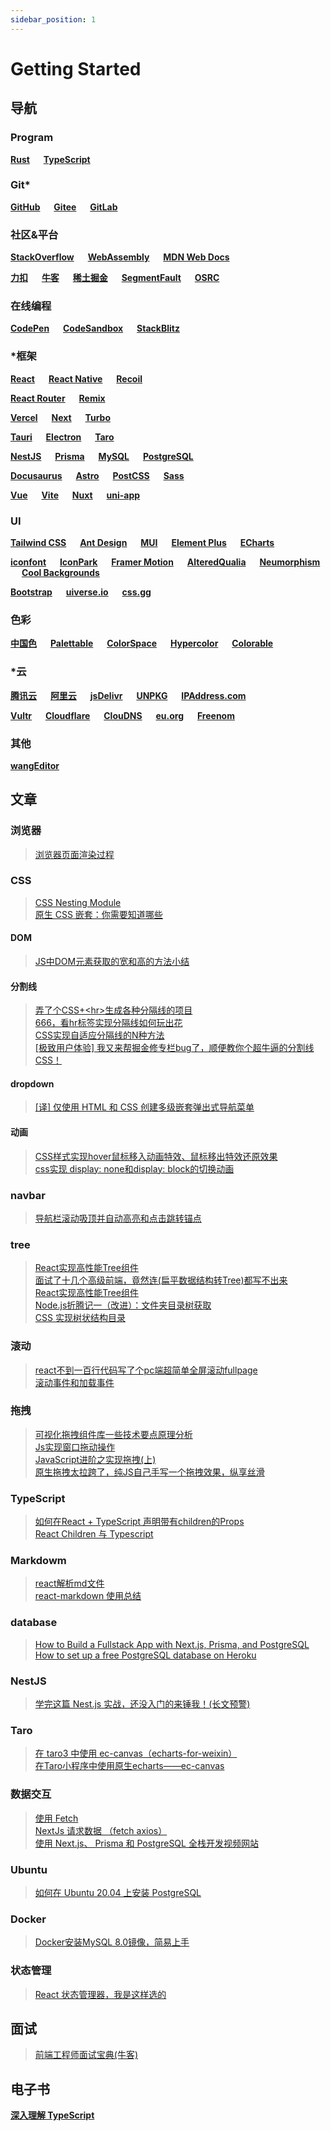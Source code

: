 ```yaml
---
sidebar_position: 1
---
```


# Getting Started

## 导航

### Program

**[Rust](https://www.rust-lang.org/zh-CN/)**
&emsp;
**[TypeScript](https://www.typescript.org/)**

### Git*

**[GitHub](https://github.com/)**
&emsp;
**[Gitee](https://gitee.com/)**
&emsp;
**[GitLab](https://about.gitlab.com/)**

### 社区&平台

**[StackOverflow](https://stackoverflow.com/)**
&emsp;
**[WebAssembly](https://webassembly.org/)**
&emsp;
**[MDN Web Docs](https://developer.mozilla.org/)**

**[力扣](https://leetcode.cn/)**
&emsp;
**[牛客](https://www.nowcoder.com/)**
&emsp;
**[稀土掘金](https://juejin.cn/)**
&emsp;
**[SegmentFault](https://segmentfault.com/)**
&emsp;
**[OSRC](https://www.osrc.com/)**

### 在线编程

**[CodePen](https://codepen.io/)**
&emsp;
**[CodeSandbox](https://codesandbox.io/)**
&emsp;
**[StackBlitz](https://stackblitz.com/)**

### *框架

**[React](https://react.docschina.org/)**
&emsp;
**[React Native](https://reactnative.dev/)**
&emsp;
**[Recoil](https://recoiljs.org/zh-hans/)**

**[React Router](https://reactrouter.com/en/main/)**
&emsp;
**[Remix](https://remix.run/)**

**[Vercel](https://vercel.com/)**
&emsp;
**[Next](https://nextjs.org/)**
&emsp;
**[Turbo](https://turbo.build/)**

**[Tauri](https://next--tauri.netlify.app/)**
&emsp;
**[Electron](https://www.electronjs.org/zh/)**
&emsp;
**[Taro](https://taro.jd.com/)**

**[NestJS](https://nestjs.com/)**
&emsp;
**[Prisma](https://www.prisma.io/)**
&emsp;
**[MySQL](https://www.mysql.com/)**
&emsp;
**[PostgreSQL](https://www.postgre.org/)**

**[Docusaurus](https://docusaurus.io/zh-CN/)**
&emsp;
**[Astro](https://astro.build/)**
&emsp;
**[PostCSS](https://postcss.org/)**
&emsp;
**[Sass](https://sass-lang.com/documentation/syntax#scss/)**

**[Vue](https://cn.vuejs.com/)**
&emsp;
**[Vite](https://cn.vitejs.dev/)**
&emsp;
**[Nuxt](https://nuxt.com/)**
&emsp;
**[uni-app](https://uniapp.dclound.net.cn/)**

### UI

**[Tailwind CSS](https://tailwindcss.com/)**
&emsp;
**[Ant Design](https://ant.design/index-cn/)**
&emsp;
**[MUI](https://mui.com/)**
&emsp;
**[Element Plus](https://element-plus.gitee.io/zh-CN/)**
&emsp;
**[ECharts](https://echarts.apache.org/zh/index.html)**

**[iconfont](https://www.iconfont.cn/)**
&emsp;
**[IconPark](https://iconpark.oceanengine.com/home/)**
&emsp;
**[Framer Motion](https://www.framer.com/motion/)**
&emsp;
**[AlteredQualia](https://alteredqualia.com/)**
&emsp;
**[Neumorphism](https://neumorphism.io/)**
&emsp;
**[Cool Backgrounds](https://coolbackgrounds.io/)**

**[Bootstrap](https://getbootstrap.com/)**
&emsp;
**[uiverse.io](https://uiverse.io/)**
&emsp;
**[css.gg](https://css.gg/)**

### 色彩

**[中国色](http://zhongguose.com/)**
&emsp;
**[Palettable](https://www.palettable.io/)**
&emsp;
**[ColorSpace](https://mycolor.space/)**
&emsp;
**[Hypercolor](https://hypercolor.dev/)**
&emsp;
**[Colorable](https://colorable.jxnblk.com/)**

### *云

**[腾讯云](https://cloud.tencent.com/)**
&emsp;
**[阿里云](https://www.aliyun.com/)**
&emsp;
**[jsDelivr](https://www.jsdelivr.com/)**
&emsp;
**[UNPKG](https://unpkg.com/)**
&emsp;
**[IPAddress.com](https://www.ipaddress.com/)**

**[Vultr](https://my.vultr.com/)**
&emsp;
**[Cloudflare](https://dash.cloudflare.com/)**
&emsp;
**[ClouDNS](https://www.cloudns.net/)**
&emsp;
**[eu.org](https://nic.eu.org/arf/en/)**
&emsp;
**[Freenom](https://www.freenom.com/zh/index.html)**

### 其他

**[wangEditor](https://www.wangeditor.com/)**

## 文章

### 浏览器

> [浏览器页面渲染过程](https://juejin.cn/post/7134251423381848072#comment)

### CSS

> [CSS Nesting Module](https://drafts.csswg.org/css-nesting-1)  
> [原生 CSS 嵌套：你需要知道哪些](https://juejin.cn/post/7031109522424856607)

#### DOM

> [JS中DOM元素获取的宽和高的方法小结](https://blog.csdn.net/fanfan_h/article/details/90632127)

#### 分割线

> [弄了个CSS+<hr\>生成各种分隔线的项目](https://juejin.cn/post/6991848804773265416)  
> [666，看hr标签实现分隔线如何玩出花](https://www.zhangxinxu.com/wordpress/2021/05/css-html-hr)  
> [CSS实现自适应分隔线的N种方法](https://juejin.cn/post/6844904023493984263#heading-1)  
> [[极致用户体验] 我又来帮掘金修专栏bug了，顺便教你个超牛逼的分割线CSS！](https://juejin.cn/post/7110238985900785701)

#### dropdown

> [[译] 仅使用 HTML 和 CSS 创建多级嵌套弹出式导航菜单](https://juejin.cn/post/6844903901049651214#comment)

#### 动画

> [CSS样式实现hover鼠标移入动画特效、鼠标移出特效还原效果](https://blog.csdn.net/chengsw1993/article/details/109164580)  
> [css实现 display: none和display: block的切换动画](https://blog.csdn.net/qq_37540004/article/details/78280454)

### navbar

> [导航栏滚动吸顶并自动高亮和点击跳转锚点](https://www.oecom.cn/navigation-bar-scrolls/)

### tree

> [React实现高性能Tree组件](https://juejin.cn/post/6967156733412114445#heading-4)  
> [面试了十几个高级前端，竟然连(扁平数据结构转Tree)都写不出来](https://juejin.cn/post/6983904373508145189)  
> [React实现高性能Tree组件](https://juejin.cn/post/6967156733412114445#heading-4)  
> [Node.js折腾记一（改进）：文件夹目录树获取](https://juejin.cn/post/6844903840873971725#heading-6)  
> [CSS 实现树状结构目录](https://www.oecom.cn/navigation-bar-scrolls/)

### 滚动

> [react不到一百行代码写了个pc端超简单全屏滚动fullpage](https://blog.csdn.net/combarlala/article/details/107536859)  
> [滚动事件和加载事件](https://juejin.cn/post/7092706046346526734)

### 拖拽

> [可视化拖拽组件库一些技术要点原理分析](https://juejin.cn/post/6908502083075325959)  
> [Js实现窗口拖动操作](https://blog.csdn.net/jump_bear/article/details/106494555)  
> [JavaScript进阶之实现拖拽(上)](https://juejin.cn/post/6844904158273765384)  
> [原生拖拽太拉跨了，纯JS自己手写一个拖拽效果，纵享丝滑](https://juejin.cn/post/7145447742515445791)

### TypeScript

> [如何在React + TypeScript 声明带有children的Props](https://juejin.cn/post/7003628658862604302)  
> [React Children 与 Typescript](https://zhuanlan.zhihu.com/p/341846282)

### Markdowm

> [react解析md文件](https://blog.csdn.net/jx950915/article/details/107670872)  
> [react-markdown 使用总结](https://segmentfault.com/a/1190000020294373)

### database

> [How to Build a Fullstack App with Next.js, Prisma, and PostgreSQL](https://vercel.com/guides/nextjs-prisma-postgres)  
> [How to set up a free PostgreSQL database on Heroku](https://dev.to/prisma/how-to-setup-a-free-postgresql-database-on-heroku-1dc1)

### NestJS

> [学完这篇 Nest.js 实战，还没入门的来锤我！(长文预警)](https://juejin.cn/post/7032079740982788132)

### Taro

> [在 taro3 中使用 ec-canvas（echarts-for-weixin）](https://juejin.cn/post/7013280646336348167)  
> [在Taro小程序中使用原生echarts——ec-canvas](https://indexsarrol.cn/2021/08/22/echarts-in-taro/)

### 数据交互

> [使用 Fetch](https://developer.mozilla.org/zh-CN/docs/Web/API/Fetch_API/Using_Fetch)  
> [NextJs 请求数据 （fetch axios）](https://juejin.cn/post/7119422635351474189)  
> [使用 Next.js、 Prisma 和 PostgreSQL 全栈开发视频网站](https://juejin.cn/post/7153283997060202527)

### Ubuntu

> [如何在 Ubuntu 20.04 上安装 PostgreSQL](https://zhuanlan.zhihu.com/p/143156636)

### Docker

> [Docker安装MySQL 8.0镜像，简易上手](https://blog.csdn.net/chenthe1/article/details/127737993)

### 状态管理

> [React 状态管理器，我是这样选的](https://juejin.cn/post/7153071955405439012)

## 面试

> [前端工程师面试宝典(牛客)](https://www.nowcoder.com/issue/tutorial?tutorialId=96&uuid=f5212664ab664984882b00635066ded2)

## 电子书

**[深入理解 TypeScript](https://jkchao.github.io/typescript-book-chinese/)**
